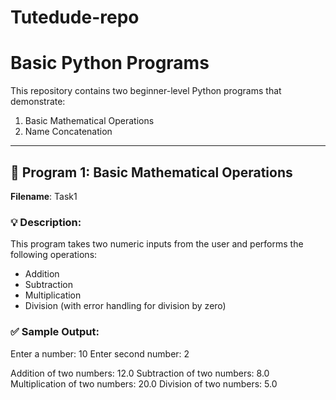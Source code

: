 # Tutedude-repo

# Basic Python Programs

This repository contains two beginner-level Python programs that demonstrate:

1. Basic Mathematical Operations
2. Name Concatenation

---

## 🔢 Program 1: Basic Mathematical Operations

**Filename**: Task1

### 💡 Description:
This program takes two numeric inputs from the user and performs the following operations:

- Addition
- Subtraction
- Multiplication
- Division (with error handling for division by zero)

### ✅ Sample Output:

Enter a number: 10
Enter second number: 2

Addition of two numbers: 12.0
Subtraction of two numbers: 8.0
Multiplication of two numbers: 20.0
Division of two numbers: 5.0

